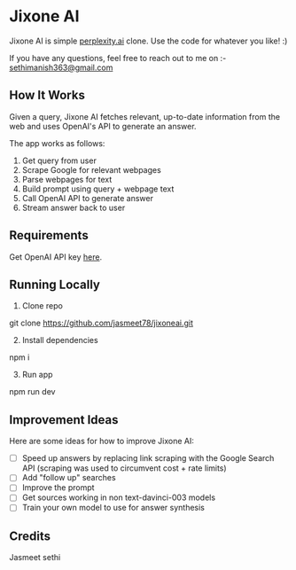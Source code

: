 # Jixone AI

Jixone AI is simple [perplexity.ai](https://www.perplexity.ai/) clone. Use the code for whatever you like! :)

If you have any questions, feel free to reach out to me on :- sethimanish363@gmail.com

## How It Works

Given a query, Jixone AI fetches relevant, up-to-date information from the web and uses OpenAI's API to generate an answer.

The app works as follows:

1. Get query from user
2. Scrape Google for relevant webpages
3. Parse webpages for text
4. Build prompt using query + webpage text
5. Call OpenAI API to generate answer
6. Stream answer back to user

## Requirements

Get OpenAI API key [here](https://openai.com/api/).

## Running Locally

1. Clone repo

git clone https://github.com/jasmeet78/jixoneai.git

2. Install dependencies

npm i

3. Run app

npm run dev


## Improvement Ideas

Here are some ideas for how to improve Jixone AI:

- [ ] Speed up answers by replacing link scraping with the Google Search API (scraping was used to circumvent cost + rate limits)
- [ ] Add "follow up" searches
- [ ] Improve the prompt
- [ ] Get sources working in non text-davinci-003 models
- [ ] Train your own model to use for answer synthesis

## Credits

Jasmeet sethi
